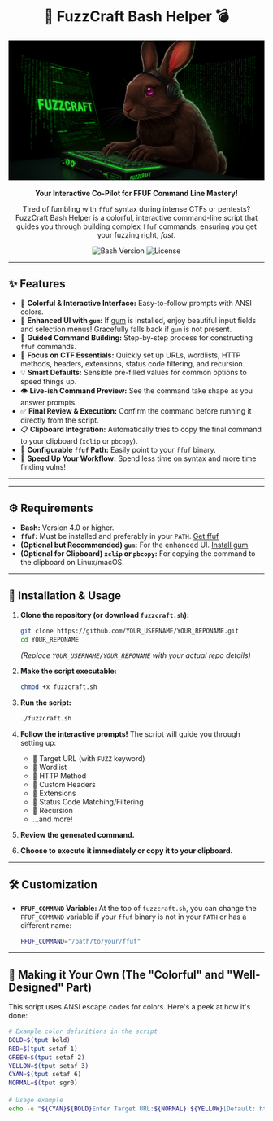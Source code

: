 <div align="center">

# 🚀 FuzzCraft Bash Helper 💣

<img src="Image_fx.jpg" alt="FuzzCraft Banner" width="700"/>
<!-- You'll need to create a banner image and put it in an 'assets' folder -->

**Your Interactive Co-Pilot for FFUF Command Line Mastery!**

Tired of fumbling with `ffuf` syntax during intense CTFs or pentests?
FuzzCraft Bash Helper is a colorful, interactive command-line script that guides you through building complex `ffuf` commands, ensuring you get your fuzzing right, *fast*.

![Bash Version](https://img.shields.io/badge/Bash-%3E%3D4.0-blue?style=for-the-badge&logo=gnu-bash)
![License](https://img.shields.io/badge/License-MIT-green?style=for-the-badge)
<!-- Optional: Add a CI/CD badge if you set one up -->

</div>

---

## ✨ Features

*   🎨 **Colorful & Interactive Interface:** Easy-to-follow prompts with ANSI colors.
*   💄 **Enhanced UI with `gum`:** If [gum](https://github.com/charmbracelet/gum) is installed, enjoy beautiful input fields and selection menus! Gracefully falls back if `gum` is not present.
*   🧭 **Guided Command Building:** Step-by-step process for constructing `ffuf` commands.
*   🎯 **Focus on CTF Essentials:** Quickly set up URLs, wordlists, HTTP methods, headers, extensions, status code filtering, and recursion.
*   💡 **Smart Defaults:** Sensible pre-filled values for common options to speed things up.
*   👁️ **Live-ish Command Preview:** See the command take shape as you answer prompts.
*   ✅ **Final Review & Execution:** Confirm the command before running it directly from the script.
*   📋 **Clipboard Integration:** Automatically tries to copy the final command to your clipboard (`xclip` or `pbcopy`).
*   🔧 **Configurable `ffuf` Path:** Easily point to your `ffuf` binary.
*   🚀 **Speed Up Your Workflow:** Spend less time on syntax and more time finding vulns!

---


---

## ⚙️ Requirements

*   **Bash:** Version 4.0 or higher.
*   **`ffuf`:** Must be installed and preferably in your `PATH`. [Get ffuf](https://github.com/ffuf/ffuf)
*   **(Optional but Recommended) `gum`:** For the enhanced UI. [Install gum](https://github.com/charmbracelet/gum#installation)
*   **(Optional for Clipboard) `xclip` or `pbcopy`:** For copying the command to the clipboard on Linux/macOS.

---

## 🚀 Installation & Usage

1.  **Clone the repository (or download `fuzzcraft.sh`):**
    ```bash
    git clone https://github.com/YOUR_USERNAME/YOUR_REPONAME.git
    cd YOUR_REPONAME
    ```
    *(Replace `YOUR_USERNAME/YOUR_REPONAME` with your actual repo details)*

2.  **Make the script executable:**
    ```bash
    chmod +x fuzzcraft.sh
    ```

3.  **Run the script:**
    ```bash
    ./fuzzcraft.sh
    ```

4.  **Follow the interactive prompts!** The script will guide you through setting up:
    *   🎯 Target URL (with `FUZZ` keyword)
    *   📖 Wordlist
    *   📡 HTTP Method
    *   👤 Custom Headers
    *   📎 Extensions
    *   🚦 Status Code Matching/Filtering
    *   🔄 Recursion
    *   ...and more!

5.  **Review the generated command.**

6.  **Choose to execute it immediately or copy it to your clipboard.**

---

## 🛠️ Customization

*   **`FFUF_COMMAND` Variable:**
    At the top of `fuzzcraft.sh`, you can change the `FFUF_COMMAND` variable if your `ffuf` binary is not in your `PATH` or has a different name:
    ```bash
    FFUF_COMMAND="/path/to/your/ffuf"
    ```

---

## 🎨 Making it Your Own (The "Colorful" and "Well-Designed" Part)

This script uses ANSI escape codes for colors. Here's a peek at how it's done:

```bash
# Example color definitions in the script
BOLD=$(tput bold)
RED=$(tput setaf 1)
GREEN=$(tput setaf 2)
YELLOW=$(tput setaf 3)
CYAN=$(tput setaf 6)
NORMAL=$(tput sgr0)

# Usage example
echo -e "${CYAN}${BOLD}Enter Target URL:${NORMAL} ${YELLOW}[Default: http://localhost/FUZZ]${NORMAL}"
